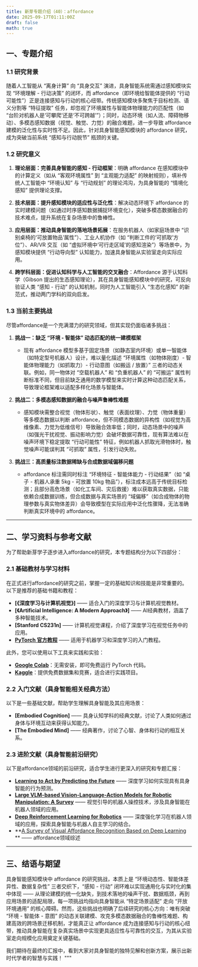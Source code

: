 ```yaml
---
title: 新芽专题介绍（40）：affordance
date: 2025-09-17T01:11:00Z
draft: false
math: true
---
```



## 一、专题介绍

### 1.1  研究背景

随着人工智能从 “离身计算” 向 “具身交互” 演进，具身智能系统需通过感知模块实现 “环境理解 - 行动决策” 的闭环，而 affordance（即环境给智能体提供的 “行动可能性”）正是连接感知与行动的核心纽带。传统感知模块多聚焦于目标检测、语义分割等 “特征提取” 任务，却忽视了环境属性与智能体物理能力的匹配性（如 “台阶对机器人是‘可攀爬’还是‘不可跨越’”）；同时，动态环境（如人流、障碍物移动）、多模态感知数据（视觉、触觉、力觉）的融合难题，进一步导致 affordance 建模的泛化性与实时性不足。因此，针对具身智能感知模块的 affordance 研究，成为突破当前系统 “感知与行动脱节” 瓶颈的关键。

### 1.2  研究意义

1. **理论层面：完善具身智能的感知 - 行动框架**：明确 affordance 在感知模块中的计算定义（如从 “客观环境属性” 到 “主观能力适配” 的映射规则），填补传统人工智能中 “环境认知” 与 “行动规划” 的理论鸿沟，为具身智能的 “情境化感知” 提供理论支撑。

2. **技术层面：提升感知模块的适应性与泛化性**：解决动态环境下 affordance 的实时建模问题（如通过时序感知数据捕捉环境变化），突破多模态数据融合的技术难点，提升系统在复杂场景中的鲁棒性。

3. **应用层面：推动具身智能的落地场景拓展**：在服务机器人（如家庭场景中 “识别桌椅的‘可放置物品’属性”）、工业人机协作（如 “判断工件的‘可抓取’方位”）、AR/VR 交互（如 “虚拟环境中‘可行走区域’的感知渲染”）等场景中，为感知模块提供 “行动导向型” 认知能力，加速具身智能从实验室走向实际应用。

4. **跨学科层面：促进认知科学与人工智能的交叉融合**：Affordance 源于认知科学（Gibson 提出的生态感知理论），其在具身智能感知模块中的研究，可反向验证人类 “感知 - 行动” 的认知机制，同时为人工智能引入 “生态化感知” 的新范式，推动两门学科的双向启发。


### 1.3  当前主要挑战

尽管affordance是一个充满潜力的研究领域，但其实现仍面临诸多挑战：

1. **挑战一：缺乏 “环境 - 智能体” 动态匹配的统一建模框架**

   * 现有 affordance 模型多基于固定场景（如静态室内环境）或单一智能体（如特定型号机器人）设计，难以量化描述 “环境属性（如物体刚度）- 智能体物理能力（如抓取力）- 行动意图（如搬运 / 放置）” 三者的动态关联。例如，同一物体对 “空载机器人” 和 “负重机器人” 的 “可搬运” 属性判断标准不同，但目前缺乏通用的数学模型来实时计算这种动态匹配关系，导致理论框架难以适配多样化场景与智能体。

2. **挑战二：多模态感知数据的融合与噪声鲁棒性难题**

   * 感知模块需整合视觉（物体形状）、触觉（表面纹理）、力觉（物体重量）等多模态数据以判断 affordance，但不同模态数据的异构性（如视觉为高维像素、力觉为低维信号）导致融合效率低；同时，动态场景中的噪声（如强光干扰视觉、振动影响力觉）会破坏数据可靠性，现有算法难以在噪声环境下稳定提取 “行动可能性” 特征，例如机器人抓取光滑物体时，触觉噪声可能误判其 “可抓取” 属性，引发行动失败。

3. **挑战三：高质量标注数据稀缺与合成数据域偏移问题**

   * affordance 标注需同时标注 “环境特征 - 智能体能力 - 行动结果”（如 “桌子 - 机器人承重 5kg - 可放置 10kg 物品”），标注成本远高于传统目标检测；且部分高危场景（如化工车间、灾后救援）难以获取真实数据，只能依赖合成数据训练，但合成数据与真实场景的 “域偏移”（如合成物体的物理参数与真实物体差异）会导致模型在实际应用中泛化性骤降，无法准确判断真实环境中的 affordance。

---

## 二、学习资料与参考文献

为了帮助新芽学子逐步进入affordance的研究，本专题结构分为以下四部分：

### 2.1  基础教材与学习材料

在正式进行affordance的研究之前，掌握一定的基础知识和技能是非常重要的。以下是推荐的基础书籍和教程：

* **[《深度学习与计算机视觉》]** —— 适合入门的深度学习与计算机视觉教材。
* **[《Artificial Intelligence: A Modern Approach》]** —— AI经典教材，涵盖了多种智能技术。
* **[Stanford CS231n]** —— 计算机视觉课程，介绍了深度学习在视觉任务中的应用。
* **[PyTorch 官方教程](https://pytorch.org/tutorials/)** —— 适用于机器学习和深度学习的入门教程。

此外，您可以使用以下工具来实践和实验：

* **[Google Colab](https://colab.research.google.com/)**：无需安装，即可免费运行 PyTorch 代码。
* **[Kaggle](https://www.kaggle.com/)**：提供免费数据集和竞赛，适合进行实践项目。

### 2.2  入门文献（具身智能相关经典方法）

以下是一些基础文献，帮助学生理解具身智能及其应用场景：

* **[Embodied Cognition]** —— 具身认知学科的经典文献，讨论了人类如何通过身体与环境互动来获得认知能力。
* **[The Embodied Mind]** —— 经典著作，讨论了心智、身体和行动的相互关系。

### 2.3  进阶文献（具身智能前沿研究）

以下是affordance领域的前沿研究，适合学生进行更深入的研究和专题汇报：

* **[Learning to Act by Predicting the Future](https://arxiv.org/abs/1611.01779)** —— 深度学习如何实现具有具身智能的行为预测。
* **[Large VLM-based Vision-Language-Action Models for Robotic Manipulation: A Survey](https://arxiv.org/abs/2508.13073)** —— 视觉引导的机器人操控技术，涉及具身智能在机器人领域的应用。
* **[Deep Reinforcement Learning for Robotics](https://arxiv.org/abs/2408.03539)** —— 深度强化学习在机器人领域的应用，探索具身智能与机器人自主学习的结合。
* **[A Survey of Visual Affordance Recognition Based  on Deep Learning](https://ieeexplore.ieee.org/abstract/document/10171410/) ** —— affordance领域综述

---

## 三、结语与期望

具身智能感知模块中 affordance 的研究挑战，本质上是 “环境动态性、智能体差异性、数据复杂性” 三者交织下，“感知 - 行动” 闭环难以实现通用化与实时化的集中体现 —— 从理论建模的统一化缺失，到技术落地的噪声干扰、数据瓶颈，再到应用场景的适配局限，每一项挑战均指向具身智能从 “特定场景适配” 走向 “开放环境通用” 的核心障碍。然而，这些挑战也明确了后续研究的核心方向：唯有突破 “环境 - 智能体 - 意图” 的动态关联建模、攻克多模态数据融合的鲁棒性难题、构建高效的跨场景迁移机制，才能真正让 affordance 成为连接感知与行动的核心纽带，推动具身智能在复杂真实场景中实现更具适应性与可靠性的交互，为其从实验室走向规模化应用奠定关键基础。

我们期待在最终的汇报中，看到大家对具身智能的独特见解和创新方案，展示出新时代学者的智慧与实践！
"""
